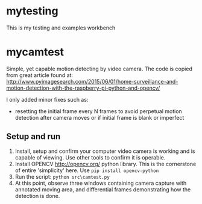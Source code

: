 # mytesting
This is my testing and examples workbench


# mycamtest

Simple, yet capable motion detecting by video camera.
The code is copied from great article found at:
http://www.pyimagesearch.com/2015/06/01/home-surveillance-and-motion-detection-with-the-raspberry-pi-python-and-opencv/

I only added minor fixes such as:
* resetting the initial frame every N frames to avoid perpetual motion detection after camera moves or if initial frame is blank or imperfect

## Setup and run
1. Install, setup and confirm your computer video camera is working and is capable of viewing. Use other tools to confirm it is operable.
2. Install OPENCV http://opencv.org/ python library. This is the cornerstone of entire 'simplicity' here. Use `pip install opencv-python`
3. Run the script: `python src\camtest.py`
4. At this point, observe three windows containing camera capture with annotated moving area, and differential frames demonstrating how the detection is done.

